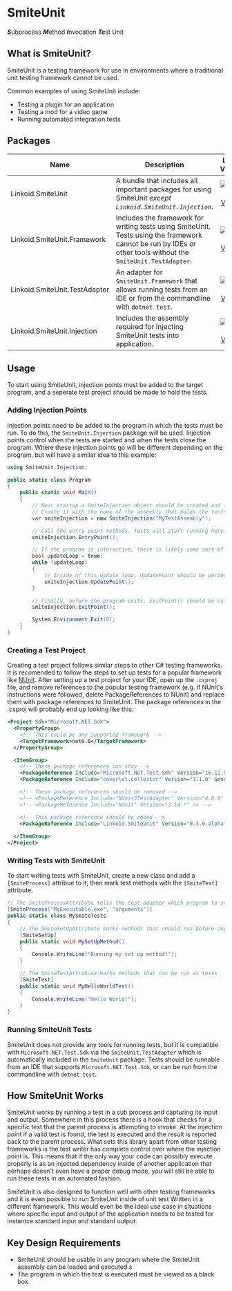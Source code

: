 # SmiteUnit
***S***ubprocess ***M***ethod ***I***nvocation ***Te***st Unit

## What is SmiteUnit?
SmiteUnit is a testing framework for use in environments where a traditional unit testing framework cannot be used.

Common examples of using SmiteUnit include:
* Testing a plugin for an application
* Testing a mod for a video game
* Running automated integration tests

## Packages
| Name | Description | Latest Version | 
|--------------|---------|:--------------:|
| Linkoid.SmiteUnit | A bundle that includes all important packages for using SmiteUnit *except `Linkoid.SmiteUnit.Injection`*. | [![NuGet Version](https://img.shields.io/nuget/v/Linkoid.SmiteUnit)](https://www.nuget.org/packages/Linkoid.SmiteUnit/) | 
| Linkoid.SmiteUnit.Framework | Includes the framework for writing tests using SmiteUnit. Tests using the framework cannot be run by IDEs or other tools without the `SmiteUnit.TestAdapter`. | [![NuGet Version](https://img.shields.io/nuget/v/Linkoid.SmiteUnit.Framework)](http://www.nuget.org/packages/Linkoid.SmiteUnit.Framework/) |
| Linkoid.SmiteUnit.TestAdapter | An adapter for `SmiteUnit.Framework` that allows running tests from an IDE or from the commandline with `dotnet test`. | [![NuGet Version](https://img.shields.io/nuget/v/Linkoid.SmiteUnit.TestAdapter)](http://www.nuget.org/packages/Linkoid.SmiteUnit.TestAdapter/) |
| Linkoid.SmiteUnit.Injection | Includes the assembly required for injecting SmiteUnit tests into application. | [![NuGet Version](https://img.shields.io/nuget/v/Linkoid.SmiteUnit.Injection)](http://www.nuget.org/packages/Linkoid.SmiteUnit.Injection/) |



## Usage
To start using SmiteUnit, injection points must be added to the target program, and a seperate test project should be made to hold the tests.

### Adding Injection Points
Injection points need to be added to the program in which the tests must be run. To do this, the `SmiteUnit.Injection` package will be used.
Injection points control when the tests are started and when the tests close the program.
Where these injection points go will be different depending on the program, but will have a similar idea to this example:
```cs --region InjectionExample --source-file ./Docs/Program.cs --project ./Docs/Snippets.csproj
using SmiteUnit.Injection;

public static class Program
{
    public static void Main()
    {
        // Near startup a SmiteInjection object should be created and it's EntryPoint() method called.
        // Create it with the name of the assembly that holds the tests.
        var smiteInjection = new SmiteInjection("MyTestAssembly");

        // Call the entry point methods. Tests will start running here. 
        smiteInjection.EntryPoint();

        // If the program is interactive, there is likely some sort of update loop.
        bool updateLoop = true;
        while (updateLoop) 
        {
            // Inside of this update loop, UpdatePoint should be periodically called.
            smiteInjection.UpdatePoint();
        }

        // Finally, before the program exits, ExitPoint() should be called.
        smiteInjection.ExitPoint();

        System.Environment.Exit(0);
    }
}
```

### Creating a Test Project

Creating a test project follows similar steps to other C# testing frameworks.
It is recomended to follow the steps to set up tests for a popular framework like [NUnit](https://docs.nunit.org/articles/nunit/getting-started/installation.html).
After setting up a test project for your IDE, open up the `.csproj` file,
and remove references to the popular testing framework (e.g. if NUnit's instructions were followed, delete PackageReferences to NUnit) and replace them with package references to SmiteUnit.
The package references in the .csproj will probably end up looking like this:
```xml --source-file ./Docs/ExampleTestProject.csproj
<Project Sdk="Microsoft.NET.Sdk">
  <PropertyGroup>
    <!-- This could be any supported framework -->
    <TargetFramework>net6.0</TargetFramework>
  </PropertyGroup>

  <ItemGroup>
    <!-- These package references can stay -->
    <PackageReference Include="Microsoft.NET.Test.Sdk" Version="16.11.0" />
    <PackageReference Include="coverlet.collector" Version="3.1.0" GeneratePathProperty="true" />

    <!-- These package references should be removed -->
    <!-- <PackageReference Include="NUnit3TestAdapter" Version="4.0.0" /> -->
    <!-- <PackageReference Include="NUnit" Version="3.14.*" /> -->

    <!-- This package reference should be added -->
    <PackageReference Include="Linkoid.SmiteUnit" Version="0.3.0-alpha" />
    
  </ItemGroup>
</Project>
```

### Writing Tests with SmiteUnit
To start writing tests with SmiteUnit, create a new class and add a `[SmiteProcess]` attribue to it,
then mark test methods with the `[SmiteTest]` attribute.

```cs --region FrameworkExample --source-file ./Docs/ReadmeExamples.cs --project ./Docs/Snippets.csproj
// The SmiteProcessAttribute tells the test adapter which program to start
[SmiteProcess("MyExecutable.exe", "arguments")]
public static class MySmiteTests
{
    // The SmiteSetUpAttribute marks methods that should run before any test methods
    [SmiteSetUp]
    public static void MySetUpMethod()
    {
        Console.WriteLine("Running my set up method!");
    }

    // The SmiteTestAttribute marks methods that can be run as tests
    [SmiteTest]
    public static void MyHelloWorldTest()
    {
        Console.WriteLine("Hello World!");
    }
}
```

### Running SmiteUnit Tests
SmiteUnit does not provide any tools for running tests, but it is compatible with `Microsoft.NET.Test.Sdk` via the `SmiteUnit.TestAdapter` which is automatically included in the `SmiteUnit` package.
Tests should be runnable from an IDE that supports `Microsoft.NET.Test.Sdk`, or can be run from the commandline with `dotnet test`.

## How SmiteUnit Works
SmiteUnit works by running a test in a sub process and capturing its input and output.
Somewhere in this process there is a hook that checks for a specific test that the parent process is attempting to invoke.
At the injection point if a valid test is found, the test is executed and the result is reported back to the parent process.
What sets this library apart from other testing frameworks is the test writer has complete control over where the injection point is.
This means that if the only way your code can possibly execute properly is 
as an injected dependency inside of another application that perhaps doesn't even have a proper debug mode,
you will still be able to run these tests in an automated fashion.

SmiteUnit is also designed to function well with other testing frameworks 
and it is even possible to run SmiteUnit inside of unit test Written in a different framework.
This would even be the ideal use case in situations where specific input and output of the application 
needs to be tested for instantce standard input and standard output.

## Key Design Requirements
* SmiteUnit should be usable in any program where the SmiteUnit assembly can be loaded and executed.s
* The program in which the test is executed must be viewed as a black box.


